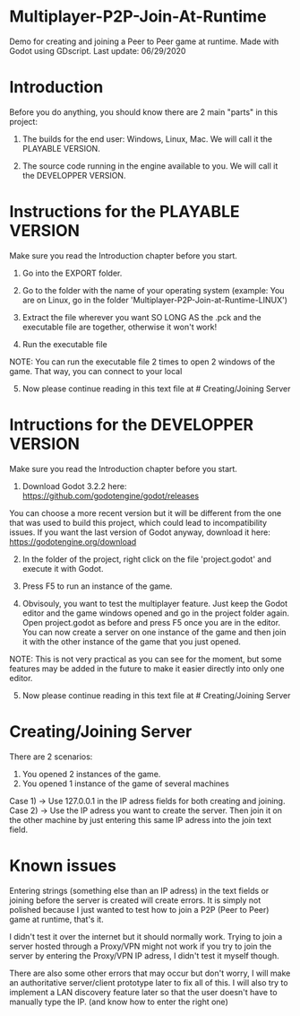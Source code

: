 # Multiplayer-P2P-Join-At-Runtime

Demo for creating and joining a Peer to Peer game at runtime. Made with Godot using GDscript. Last update: 06/29/2020



# Introduction

Before you do anything, you should know there are 2 main "parts" in this project:

1) The builds for the end user: Windows, Linux, Mac. We will call it the PLAYABLE VERSION.

2) The source code running in the engine available to you. We will call it the DEVELOPPER VERSION.




# Instructions for the PLAYABLE VERSION

Make sure you read the Introduction chapter before you start.

1) Go into the EXPORT folder.

2) Go to the folder with the name of your operating system (example: You are on Linux, go in the folder 'Multiplayer-P2P-Join-at-Runtime-LINUX')

3) Extract the file wherever you want SO LONG AS the .pck and the executable file are together, otherwise it won't work!

4) Run the executable file

NOTE:
You can run the executable file 2 times to open 2 windows of the game.
That way, you can connect to your local

5) Now please continue reading in this text file at # Creating/Joining Server




# Intructions for the DEVELOPPER VERSION

Make sure you read the Introduction chapter before you start.

1) Download Godot 3.2.2 here: https://github.com/godotengine/godot/releases

You can choose a more recent version but it will be different from the one that was used to build this project, which could lead to incompatibility issues. If you want the last version of Godot anyway, download it here: https://godotengine.org/download

2) In the folder of the project, right click on the file 'project.godot' and execute it with Godot.

3) Press F5 to run an instance of the game.

4) Obvisouly, you want to test the multiplayer feature.
Just keep the Godot editor and the game windows opened and go in the project folder again. Open project.godot as before and press F5 once you are in the editor.
You can now create a server on one instance of the game and then join it with the other instance of the game that you just opened.

NOTE:
This is not very practical as you can see for the moment, but some features may be added in the future to make it easier directly into only one editor.

5) Now please continue reading in this text file at # Creating/Joining Server


# Creating/Joining Server

There are 2 scenarios:

1) You opened 2 instances of the game.
2) You opened 1 instance of the game of several machines

Case 1) -> Use 127.0.0.1 in the IP adress fields for both creating and joining.
Case 2) -> Use the IP adress you want to create the server. Then join it on the other machine by just entering this same IP adress into the join text field.




# Known issues

Entering strings (something else than an IP adress) in the text fields or joining before the server is created will create errors.
It is simply not polished because I just wanted to test how to join a P2P (Peer to Peer) game at runtime, that's it.

I didn't test it over the internet but it should normally work. Trying to join a server hosted through a Proxy/VPN might not work if you try to join the server by entering the Proxy/VPN IP adress, I didn't test it myself though.

There are also some other errors that may occur but don't worry, I will make an authoritative server/client prototype later to fix all of this.
I will also try to implement a LAN discovery feature later so that the user doesn't have to manually type the IP. (and know how to enter the right one)
